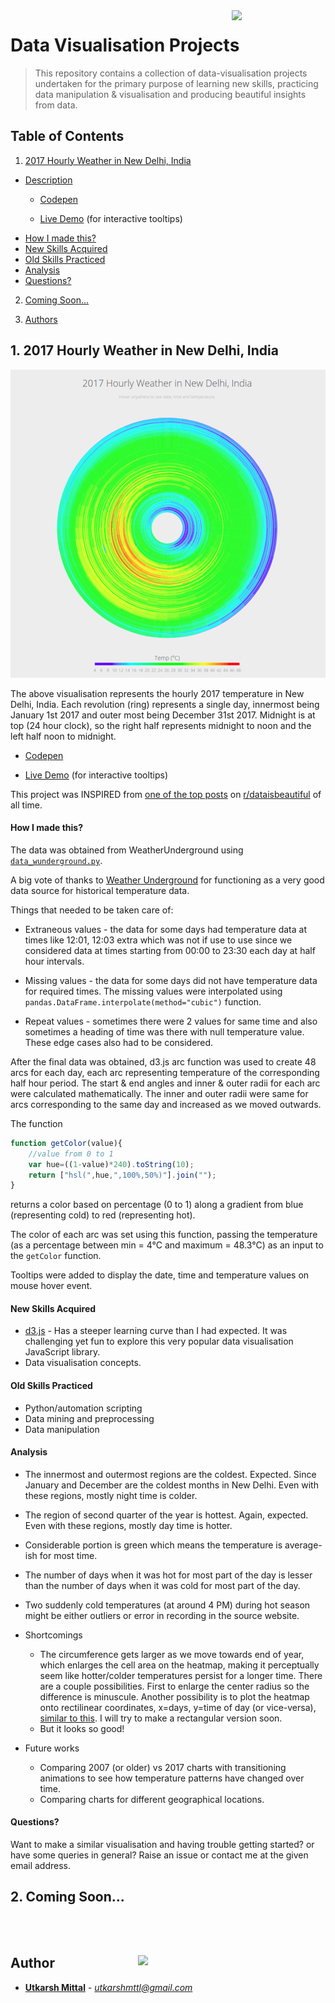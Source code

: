 <img src="http://www.alumnux.com/assets/images/icon/Data-Visualization.png" align="right" width="150px" />

# Data Visualisation Projects

> This repository contains a collection of data-visualisation projects undertaken for the primary purpose of learning new skills, practicing data manipulation & visualisation and producing beautiful insights from data.

<!-- START doctoc generated TOC please keep comment here to allow auto update -->
<!-- DON'T EDIT THIS SECTION, INSTEAD RE-RUN doctoc TO UPDATE -->
## Table of Contents

1. [2017 Hourly Weather in New Delhi, India](#1-2017-hourly-weather-in-new-delhi-india)
  - [Description](#description)
    - <a href="https://codepen.io/utkarshmttl/full/PQyWvG/" target="_blank">Codepen</a>

    - [Live Demo](https://utkarshmttl.github.io/data-visualisation/weather/) (for interactive tooltips)
  - [How I made this?](#how-i-made-this-)
  - [New Skills Acquired](#new-skills-acquired)
  - [Old Skills Practiced](#old-skills-practiced)
  - [Analysis](#analysis)
  - [Questions?](#questions-)

2. [Coming Soon...](#2-coming-soon-)

3. [Authors](#authors)

<!-- END doctoc generated TOC please keep comment here to allow auto update -->


## 1. 2017 Hourly Weather in New Delhi, India

<a href="https://utkarshmttl.github.io/data-visualisation/weather/"><img src="./weather/screenshots/2.png"></a>

<a name="description"></a>

The above visualisation represents the hourly 2017 temperature in New Delhi, India. Each revolution (ring) represents a single day, innermost being January 1st 2017 and outer most being December 31st 2017. Midnight is at top (24 hour clock), so the right half represents midnight to noon and the left half noon to midnight.

* [Codepen](https://codepen.io/utkarshmttl/full/PQyWvG/)

* [Live Demo](https://utkarshmttl.github.io/data-visualisation/weather/) (for interactive tooltips)

This project was INSPIRED from [one of the top posts](https://www.reddit.com/r/dataisbeautiful/comments/5l39mu/my_daughters_sleeping_patterns_for_the_first_4/) on [r/dataisbeautiful](https://www.reddit.com/r/dataisbeautiful) of all time.

#### How I made this?
<!-- ___ -->
The data was obtained from WeatherUnderground using [`data_wunderground.py`](./weather/data_wunderground.py).

A big vote of thanks to [Weather Underground](https://www.wunderground.com/) for functioning as a very good data source for historical temperature data.

Things that needed to be taken care of:
- Extraneous values - the data for some days had temperature data at times like 12:01, 12:03 extra which was not if use to use since we considered data at times starting from 00:00 to 23:30 each day at half hour intervals.

- Missing values - the data for some days did not have temperature data for required times. The missing values were interpolated using `pandas.DataFrame.interpolate(method="cubic")` function.

- Repeat values - sometimes there were 2 values for same time and also sometimes a heading of time was there with null temperature value. These edge cases also had to be considered.

After the final data was obtained, d3.js arc function was used to create 48 arcs for each day, each arc representing temperature of the corresponding half hour period. The start & end angles and inner & outer radii for each arc were calculated mathematically. The inner and outer radii were same for arcs corresponding to the same day and increased as we moved outwards.

The function
```javascript
function getColor(value){
    //value from 0 to 1
    var hue=((1-value)*240).toString(10);
    return ["hsl(",hue,",100%,50%)"].join("");
}
```
returns a color based on percentage (0 to 1) along a gradient from blue (representing cold) to red (representing hot).

The color of each arc was set using this function, passing the temperature (as a percentage between min = 4°C and maximum = 48.3°C) as an input to the `getColor` function.

Tooltips were added to display the date, time and temperature values on mouse hover event.

#### New Skills Acquired

- [d3.js](https://d3js.org/) - Has a steeper learning curve than I had expected. It was challenging yet fun to explore this very popular data visualisation JavaScript library.
- Data visualisation concepts.


#### Old Skills Practiced

- Python/automation scripting
- Data mining and preprocessing
- Data manipulation

#### Analysis

- The innermost and outermost regions are the coldest. Expected. Since January and December are the coldest months in New Delhi. Even with these regions, mostly night time is colder.
- The region of second quarter of the year is hottest. Again, expected. Even with these regions, mostly day time is hotter.
- Considerable portion is green which means the temperature is average-ish for most time.
- The number of days when it was hot for most part of the day is lesser than the number of days when it was cold for most part of the day.
- Two suddenly cold temperatures (at around 4 PM) during hot season might be either outliers or error in recording in the source website.


- Shortcomings
  - The circumference gets larger as we move towards end of year, which enlarges the cell area on the heatmap, making it perceptually seem like hotter/colder temperatures persist for a longer time. There are a couple possibilities. First to enlarge the center radius so the difference is minuscule. Another possibility is to plot the heatmap onto rectilinear coordinates, x=days, y=time of day (or vice-versa), [similar to this](http://i.imgur.com/8YZ6VsZ.png). I will try to make a rectangular version soon.
  - But it looks so good!


- Future works
  - Comparing 2007 (or older) vs 2017 charts with transitioning animations to see how temperature patterns have changed over time.
  - Comparing charts for different geographical locations.

#### Questions?

Want to make a similar visualisation and having trouble getting started? or have some queries in general? Raise an issue or contact me at the given email address.

## 2. Coming Soon...

<br><br>

##  

<a href="http://ducic.ac.in/"><img src="https://user-images.githubusercontent.com/16596327/30467922-9d4985ce-9a05-11e7-81aa-9f5348eb40de.png" align="right" width="300"/></a>
## Author



* **[Utkarsh Mittal](https://github.com/utkarshmttl)** - *utkarshmttl@gmail.com*

